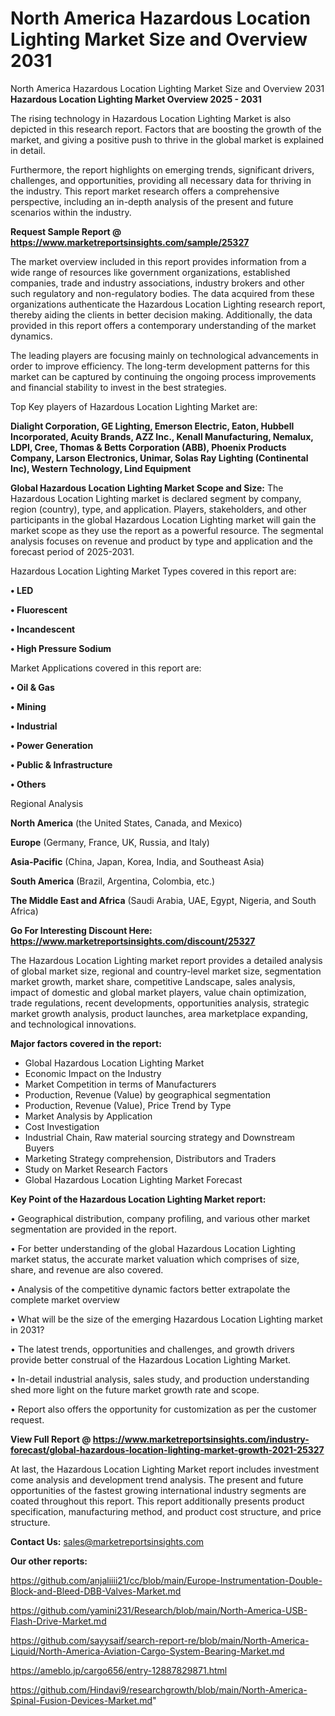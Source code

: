 # North America Hazardous Location Lighting Market Size and Overview 2031
North America Hazardous Location Lighting Market Size and Overview 2031
<Strong> Hazardous Location Lighting Market Overview 2025 - 2031</strong>

The rising technology in Hazardous Location Lighting Market is also depicted in this research report. Factors that are boosting the growth of the market, and giving a positive push to thrive in the global market is explained in detail.

Furthermore, the report highlights on emerging trends, significant drivers, challenges, and opportunities, providing all necessary data for thriving in the industry. This report market research offers a comprehensive perspective, including an in-depth analysis of the present and future scenarios within the industry.

<strong>Request Sample Report @ <a href=https://www.marketreportsinsights.com/sample/25327>https://www.marketreportsinsights.com/sample/25327</a></strong>

The market overview included in this report provides information from a wide range of resources like government organizations, established companies, trade and industry associations, industry brokers and other such regulatory and non-regulatory bodies. The data acquired from these organizations authenticate the Hazardous Location Lighting research report, thereby aiding the clients in better decision making. Additionally, the data provided in this report offers a contemporary understanding of the market dynamics.

The leading players are focusing mainly on technological advancements in order to improve efficiency. The long-term development patterns for this market can be captured by continuing the ongoing process improvements and financial stability to invest in the best strategies.

Top Key players of Hazardous Location Lighting Market are:

<strong>Dialight Corporation, GE Lighting, Emerson Electric, Eaton, Hubbell Incorporated, Acuity Brands, AZZ Inc., Kenall Manufacturing, Nemalux, LDPI, Cree, Thomas & Betts Corporation (ABB), Phoenix Products Company, Larson Electronics, Unimar, Solas Ray Lighting (Continental Inc), Western Technology, Lind Equipment</strong>

<strong><b>Global Hazardous Location Lighting Market Scope and Size:</b></strong>
The Hazardous Location Lighting market is declared segment by company, region (country), type, and application. Players, stakeholders, and other participants in the global Hazardous Location Lighting market will gain the market scope as they use the report as a powerful resource. The segmental analysis focuses on revenue and product by type and application and the forecast period of 2025-2031.

Hazardous Location Lighting Market Types covered in this report are:

<strong>• LED

• Fluorescent

• Incandescent

• High Pressure Sodium</strong>

Market Applications covered in this report are:

<strong>• Oil & Gas

• Mining

• Industrial

• Power Generation

• Public & Infrastructure

• Others</strong> 

Regional Analysis

<strong>North America</strong> (the United States, Canada, and Mexico)

<strong>Europe</strong> (Germany, France, UK, Russia, and Italy)

<strong>Asia-Pacific</strong> (China, Japan, Korea, India, and Southeast Asia)

<strong>South America</strong> (Brazil, Argentina, Colombia, etc.)

<strong>The Middle East and Africa</strong> (Saudi Arabia, UAE, Egypt, Nigeria, and South Africa)

<strong>Go For Interesting Discount Here: <a href=https://www.marketreportsinsights.com/discount/25327>https://www.marketreportsinsights.com/discount/25327</a></strong>

The Hazardous Location Lighting market report provides a detailed analysis of global market size, regional and country-level market size, segmentation market growth, market share, competitive Landscape, sales analysis, impact of domestic and global market players, value chain optimization, trade regulations, recent developments, opportunities analysis, strategic market growth analysis, product launches, area marketplace expanding, and technological innovations.

<strong><b>Major factors covered in the report:</b></strong>
<ul>
  <li>Global Hazardous Location Lighting Market </li>
  <li>Economic Impact on the Industry</li>
  <li>Market Competition in terms of Manufacturers</li>
  <li>Production, Revenue (Value) by geographical segmentation</li>
  <li>Production, Revenue (Value), Price Trend by Type</li>
  <li>Market Analysis by Application</li>
  <li>Cost Investigation</li>
  <li>Industrial Chain, Raw material sourcing strategy and Downstream Buyers</li>
  <li>Marketing Strategy comprehension, Distributors and Traders</li>
  <li>Study on Market Research Factors</li>
  <li>Global Hazardous Location Lighting Market Forecast</li>
</ul>

<strong><b>Key Point of the Hazardous Location Lighting Market report:</b></strong>

• Geographical distribution, company profiling, and various other market segmentation are provided in the report.

• For better understanding of the global Hazardous Location Lighting market status, the accurate market valuation which comprises of size, share, and revenue are also covered.

• Analysis of the competitive dynamic factors better extrapolate the complete market overview

• What will be the size of the emerging Hazardous Location Lighting market in 2031?

• The latest trends, opportunities and challenges, and growth drivers provide better construal of the Hazardous Location Lighting Market.

• In-detail industrial analysis, sales study, and production understanding shed more light on the future market growth rate and scope.

• Report also offers the opportunity for customization as per the customer request.

<strong><b>View Full Report @ <a href=https://www.marketreportsinsights.com/industry-forecast/global-hazardous-location-lighting-market-growth-2021-25327>https://www.marketreportsinsights.com/industry-forecast/global-hazardous-location-lighting-market-growth-2021-25327</a></b></strong>


At last, the Hazardous Location Lighting Market report includes investment come analysis and development trend analysis. The present and future opportunities of the fastest growing international industry segments are coated throughout this report. This report additionally presents product specification, manufacturing method, and product cost structure, and price structure.

<strong>Contact Us:</strong>
sales@marketreportsinsights.com

<strong>Our other reports:</strong>

<a href=https://github.com/anjaliiii21/cc/blob/main/Europe-Instrumentation-Double-Block-and-Bleed-DBB-Valves-Market.md>https://github.com/anjaliiii21/cc/blob/main/Europe-Instrumentation-Double-Block-and-Bleed-DBB-Valves-Market.md</a>

<a href=https://github.com/yamini231/Research/blob/main/North-America-USB-Flash-Drive-Market.md>https://github.com/yamini231/Research/blob/main/North-America-USB-Flash-Drive-Market.md</a>

<a href=https://github.com/sayysaif/search-report-re/blob/main/North-America-Liquid/North-America-Aviation-Cargo-System-Bearing-Market.md>https://github.com/sayysaif/search-report-re/blob/main/North-America-Liquid/North-America-Aviation-Cargo-System-Bearing-Market.md</a>

<a href=https://ameblo.jp/cargo656/entry-12887829871.html>https://ameblo.jp/cargo656/entry-12887829871.html</a>

<a href=https://github.com/Hindavi9/researchgrowth/blob/main/North-America-Spinal-Fusion-Devices-Market.md>https://github.com/Hindavi9/researchgrowth/blob/main/North-America-Spinal-Fusion-Devices-Market.md</a>"
